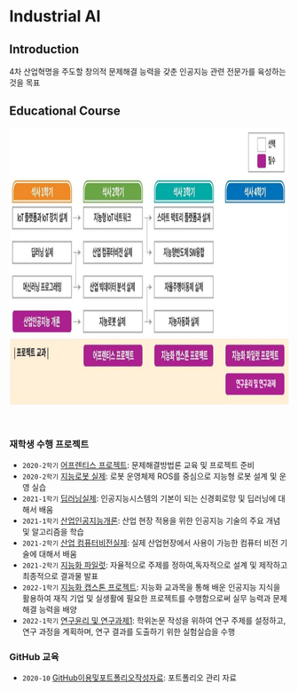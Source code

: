 # **Industrial AI** 

## Introduction

4차 산업혁명을 주도할 창의적 문제해결 능력을 갖춘 인공지능 관련 전문가를 육성하는 것을 목표

## Educational Course

<p align="center">
  
<img src="./images/EdCoourse.JPG"  width="1200" height="500">

</p>
</br>

### 재학생 수행 프로젝트

- `2020-2학기` [어프렌티스 프로젝트](https://github.com/kjj3436/industrial-AI/tree/master/projects/2020-2학기_어프렌티스%20프로젝트): 문제해결방법론 교육 및 프로젝트 준비
- `2020-2학기` [지능로봇 실제](https://github.com/kjj3436/industrial-AI/tree/master/projects/2020-2학기_지능%20로봇%20실제): 로봇 운영체제 ROS를 중심으로 지능형 로봇 설계 및 운영 실습
- `2021-1학기` [딥러닝실제](https://github.com/kjj3436/industrial-AI/tree/master/projects/2021-1학기_딥러닝%20실제): 인공지능시스템의 기본이 되는 신경회로망 및 딥러닝에 대해서 배움
- `2021-1학기` [산업인공지능개론](https://github.com/kjj3436/industrial-AI/tree/master/projects/2021-1학기_산업인공지능%20개론): 산업 현장 적용을 위한 인공지능 기술의 주요 개념 및 알고리즘을 학습
- `2021-2학기` [산업 컴퓨터비전실제](https://github.com/kjj3436/industrial-AI/tree/master/projects/2021-2학기_산업%20컴퓨터비전%20실제): 실제 산업현장에서 사용이 가능한 컴퓨터 비전 기술에 대해서 배움
- `2021-2학기` [지능화 파일럿](https://github.com/kjj3436/industrial-AI/tree/master/projects/2021-2학기_지능화%20파일럿%20프로젝트): 자율적으로 주제를 정하여,독자적으로 설계 및 제작하고 최종적으로 결과물 발표
- `2022-1학기` [지능화 캡스톤 프로젝트](https://github.com/kjj3436/industrial-AI/tree/master/projects/2022-1학기_지능화%20캡스톤%20프로젝트): 지능화 교과목을 통해 배운 인공지능 지식을 활용하여 재직 기업 및 실생활에 필요한 프로젝트를 수행함으로써 실무 능력과 문제해결 능력을 배양
- `2022-1학기` [연구윤리 및 연구과제1](https://github.com/kjj3436/industrial-AI/tree/master/projects/2022-1학기_연구윤리%20및%20연구과제1): 학위논문 작성을 위하여 연구 주제를 설정하고, 연구 과정을 계획하며, 연구 결과를 도출하기 위한 실험실습을 수행
### GitHub 교육

- `2020-10` [GitHub이용및포트폴리오작성자료](https://github.com/Bessesian/industrial-AI/tree/master/Education): 포트폴리오 관리 자료

